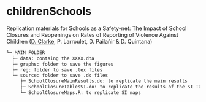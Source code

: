 # childrenSchools
Replication materials for Schools as a Safety-net: The Impact of School Closures and Reopenings on Rates of Reporting of Violence Against Children ([D. Clarke](https://github.com/damiancclarke), P. Larroulet, D. Pailañir & D. Quintana)

```bash
└─ MAIN FOLDER
  ├─ data: containg the XXXX.dta
  ├─ graphs: folder to save the figures
  ├─ reg: folder to save .tex files
  └─ source: folder to save .do files
     ├─ SchoolClosureMainResults.do: to replicate the main results
     ├─ SchoolClosureTablesSI.do: to replicate the results of the SI Tables
     └─ SchoolClosureMaps.R: to replicate SI maps
```
